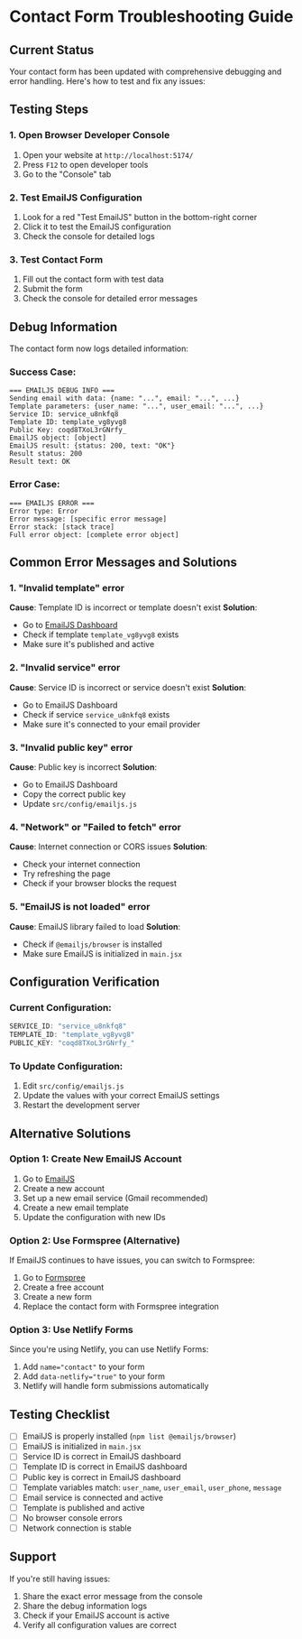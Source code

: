 # Contact Form Troubleshooting Guide

## Current Status
Your contact form has been updated with comprehensive debugging and error handling. Here's how to test and fix any issues:

## Testing Steps

### 1. Open Browser Developer Console
1. Open your website at `http://localhost:5174/`
2. Press `F12` to open developer tools
3. Go to the "Console" tab

### 2. Test EmailJS Configuration
1. Look for a red "Test EmailJS" button in the bottom-right corner
2. Click it to test the EmailJS configuration
3. Check the console for detailed logs

### 3. Test Contact Form
1. Fill out the contact form with test data
2. Submit the form
3. Check the console for detailed error messages

## Debug Information

The contact form now logs detailed information:

### Success Case:
```
=== EMAILJS DEBUG INFO ===
Sending email with data: {name: "...", email: "...", ...}
Template parameters: {user_name: "...", user_email: "...", ...}
Service ID: service_u8nkfq8
Template ID: template_vg8yvg8
Public Key: coqd8TXoL3rGNrfy_
EmailJS object: [object]
EmailJS result: {status: 200, text: "OK"}
Result status: 200
Result text: OK
```

### Error Case:
```
=== EMAILJS ERROR ===
Error type: Error
Error message: [specific error message]
Error stack: [stack trace]
Full error object: [complete error object]
```

## Common Error Messages and Solutions

### 1. "Invalid template" error
**Cause**: Template ID is incorrect or template doesn't exist
**Solution**: 
- Go to [EmailJS Dashboard](https://dashboard.emailjs.com/)
- Check if template `template_vg8yvg8` exists
- Make sure it's published and active

### 2. "Invalid service" error
**Cause**: Service ID is incorrect or service doesn't exist
**Solution**:
- Go to EmailJS Dashboard
- Check if service `service_u8nkfq8` exists
- Make sure it's connected to your email provider

### 3. "Invalid public key" error
**Cause**: Public key is incorrect
**Solution**:
- Go to EmailJS Dashboard
- Copy the correct public key
- Update `src/config/emailjs.js`

### 4. "Network" or "Failed to fetch" error
**Cause**: Internet connection or CORS issues
**Solution**:
- Check your internet connection
- Try refreshing the page
- Check if your browser blocks the request

### 5. "EmailJS is not loaded" error
**Cause**: EmailJS library failed to load
**Solution**:
- Check if `@emailjs/browser` is installed
- Make sure EmailJS is initialized in `main.jsx`

## Configuration Verification

### Current Configuration:
```javascript
SERVICE_ID: "service_u8nkfq8"
TEMPLATE_ID: "template_vg8yvg8"
PUBLIC_KEY: "coqd8TXoL3rGNrfy_"
```

### To Update Configuration:
1. Edit `src/config/emailjs.js`
2. Update the values with your correct EmailJS settings
3. Restart the development server

## Alternative Solutions

### Option 1: Create New EmailJS Account
1. Go to [EmailJS](https://www.emailjs.com/)
2. Create a new account
3. Set up a new email service (Gmail recommended)
4. Create a new email template
5. Update the configuration with new IDs

### Option 2: Use Formspree (Alternative)
If EmailJS continues to have issues, you can switch to Formspree:

1. Go to [Formspree](https://formspree.io/)
2. Create a free account
3. Create a new form
4. Replace the contact form with Formspree integration

### Option 3: Use Netlify Forms
Since you're using Netlify, you can use Netlify Forms:

1. Add `name="contact"` to your form
2. Add `data-netlify="true"` to your form
3. Netlify will handle form submissions automatically

## Testing Checklist

- [ ] EmailJS is properly installed (`npm list @emailjs/browser`)
- [ ] EmailJS is initialized in `main.jsx`
- [ ] Service ID is correct in EmailJS dashboard
- [ ] Template ID is correct in EmailJS dashboard
- [ ] Public key is correct in EmailJS dashboard
- [ ] Template variables match: `user_name`, `user_email`, `user_phone`, `message`
- [ ] Email service is connected and active
- [ ] Template is published and active
- [ ] No browser console errors
- [ ] Network connection is stable

## Support

If you're still having issues:
1. Share the exact error message from the console
2. Share the debug information logs
3. Check if your EmailJS account is active
4. Verify all configuration values are correct 